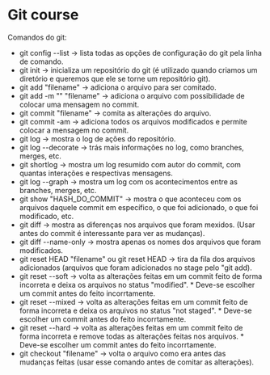 # Git course

Comandos do git:

- git config --list -> lista todas as opções de configuração do git pela linha de comando.
- git init -> inicializa um repositório do git (é utilizado quando criamos um diretório e queremos que ele se torne um repositório git).
- git add "filename" -> adiciona o arquivo para ser comitado.
- git add -m "" "filename" -> adiciona o arquivo com possibilidade de colocar uma mensagem no commit.
- git commit "filename" -> comita as alterações do arquivo.
- git commit -am -> adiciona todos os arquivos modificados e permite colocar a mensagem no commit.
- git log -> mostra o log de ações do repositório.
- git log --decorate -> trás mais informações no log, como branches, merges, etc.
- git shortlog -> mostra um log resumido com autor do commit, com quantas interações e respectivas mensagens.
- git log --graph -> mostra um log com os acontecimentos entre as branches, merges, etc.
- git show "HASH_DO_COMMIT" -> mostra o que aconteceu com os arquivos daquele commit em específico, o que foi adicionado, o que foi modificado, etc. 
- git diff -> mostra as diferenças nos arquivos que foram mexidos. (Usar antes do commit é interessante para ver as mudanças).
- git diff --name-only -> mostra apenas os nomes dos arquivos que foram modificados.
- git reset HEAD "filename" ou git reset HEAD -> tira da fila dos arquivos adicionados (arquivos que foram adicionados no stage pelo "git add).
- git reset --soft -> volta as alterações feitas em um commit feito de forma incorreta e deixa os arquivos no status "modified". * Deve-se escolher um commit antes do feito incorrtamente.
- git reset --mixed -> volta as alterações feitas em um commit feito de forma incorreta e deixa os arquivos no status "not staged". * Deve-se escolher um commit antes do feito incorrtamente.
- git reset --hard -> volta as alterações feitas em um commit feito de forma incorreta e remove todas as alterações feitas nos arquivos. * Deve-se escolher um commit antes do feito incorrtamente.
- git checkout "filename" -> volta o arquivo como era antes das mudanças feitas (usar esse comando antes de comitar as alterações).